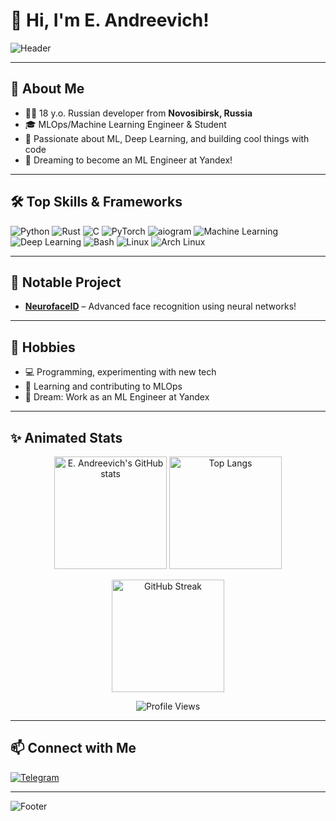 # 👋 Hi, I'm E. Andreevich!

![Header](https://capsule-render.vercel.app/api?type=waving&color=gradient&height=160&section=header&text=E.%20Andreevich%20👨‍💻&fontSize=40&fontAlignY=35)

---

## 🚀 About Me

- 🧑‍🎓 18 y.o. Russian developer from **Novosibirsk, Russia**
- 🎓 MLOps/Machine Learning Engineer & Student
- 🌱 Passionate about ML, Deep Learning, and building cool things with code
- 👀 Dreaming to become an ML Engineer at Yandex!

---

## 🛠️ Top Skills & Frameworks

![Python](https://img.shields.io/badge/Python-3776AB?style=for-the-badge&logo=python&logoColor=white)
![Rust](https://img.shields.io/badge/Rust-000000?style=for-the-badge&logo=rust&logoColor=white)
![C](https://img.shields.io/badge/C-00599C?style=for-the-badge&logo=c&logoColor=white)
![PyTorch](https://img.shields.io/badge/PyTorch-EE4C2C?style=for-the-badge&logo=pytorch&logoColor=white)
![aiogram](https://img.shields.io/badge/aiogram-2C2F3A?style=for-the-badge&logo=telegram&logoColor=white)
![Machine Learning](https://img.shields.io/badge/Machine%20Learning-FFD43B?style=for-the-badge&logo=scikit-learn&logoColor=black)
![Deep Learning](https://img.shields.io/badge/Deep%20Learning-FF6F00?style=for-the-badge&logo=tensorflow&logoColor=white)
![Bash](https://img.shields.io/badge/Bash-4EAA25?style=for-the-badge&logo=gnubash&logoColor=white)
![Linux](https://img.shields.io/badge/Linux-FCC624?style=for-the-badge&logo=linux&logoColor=black)
![Arch Linux](https://img.shields.io/badge/Arch%20Linux-1793D1?style=for-the-badge&logo=arch-linux&logoColor=white)

---

## 🧠 Notable Project

- [**NeurofaceID**](https://github.com/XRomanchikX/NeurofaceID) – Advanced face recognition using neural networks!

---

## 🌟 Hobbies

- 💻 Programming, experimenting with new tech
- 🧠 Learning and contributing to MLOps
- 🚀 Dream: Work as an ML Engineer at Yandex

---

## ✨ Animated Stats

<p align="center">
  <img src="https://github-readme-stats.vercel.app/api?username=XRomanchikX&show_icons=true&theme=radical" alt="E. Andreevich's GitHub stats" height="180"/>
  <img src="https://github-readme-stats.vercel.app/api/top-langs/?username=XRomanchikX&layout=compact&theme=radical" alt="Top Langs" height="180"/>
</p>
<p align="center">
  <img src="https://streak-stats.demolab.com?user=XRomanchikX&theme=radical" alt="GitHub Streak" height="180"/>
</p>
<p align="center">
  <img src="https://komarev.com/ghpvc/?username=XRomanchikX&color=blue" alt="Profile Views"/>
</p>

---

## 📫 Connect with Me

<p>
  <a href="https://t.me/epandreevich">
    <img src="https://img.shields.io/badge/Telegram-2CA5E0?style=for-the-badge&logo=telegram&logoColor=white" alt="Telegram"/>
  </a>
</p>

---

![Footer](https://capsule-render.vercel.app/api?type=waving&color=gradient&height=140&section=footer)
